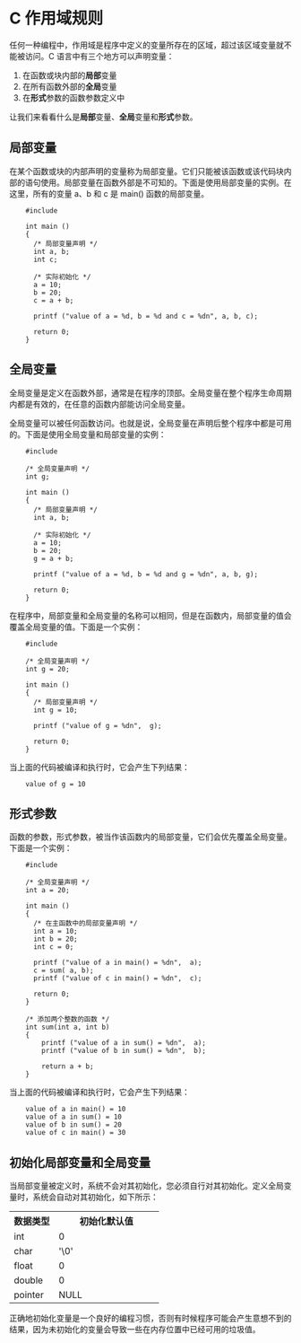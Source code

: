 # C 作用域规则
任何一种编程中，作用域是程序中定义的变量所存在的区域，超过该区域变量就不能被访问。C 语言中有三个地方可以声明变量：

1. 在函数或块内部的**局部**变量
2. 在所有函数外部的**全局**变量
3. 在**形式**参数的函数参数定义中

让我们来看看什么是**局部**变量、**全局**变量和**形式**参数。

## 局部变量
在某个函数或块的内部声明的变量称为局部变量。它们只能被该函数或该代码块内部的语句使用。局部变量在函数外部是不可知的。下面是使用局部变量的实例。在这里，所有的变量 a、b 和 c 是 main() 函数的局部变量。

```
    #include 

    int main ()
    {
      /* 局部变量声明 */
      int a, b;
      int c;

      /* 实际初始化 */
      a = 10;
      b = 20;
      c = a + b;

      printf ("value of a = %d, b = %d and c = %dn", a, b, c);

      return 0;
    }
```

## 全局变量
全局变量是定义在函数外部，通常是在程序的顶部。全局变量在整个程序生命周期内都是有效的，在任意的函数内部能访问全局变量。

全局变量可以被任何函数访问。也就是说，全局变量在声明后整个程序中都是可用的。下面是使用全局变量和局部变量的实例：

```
    #include 

    /* 全局变量声明 */
    int g;

    int main ()
    {
      /* 局部变量声明 */
      int a, b;

      /* 实际初始化 */
      a = 10;
      b = 20;
      g = a + b;

      printf ("value of a = %d, b = %d and g = %dn", a, b, g);

      return 0;
    }
```

在程序中，局部变量和全局变量的名称可以相同，但是在函数内，局部变量的值会覆盖全局变量的值。下面是一个实例：

```
    #include 

    /* 全局变量声明 */
    int g = 20;

    int main ()
    {
      /* 局部变量声明 */
      int g = 10;

      printf ("value of g = %dn",  g);

      return 0;
    }
```

当上面的代码被编译和执行时，它会产生下列结果：

```
    value of g = 10
```

## 形式参数
函数的参数，形式参数，被当作该函数内的局部变量，它们会优先覆盖全局变量。下面是一个实例：

```
    #include 

    /* 全局变量声明 */
    int a = 20;

    int main ()
    {
      /* 在主函数中的局部变量声明 */
      int a = 10;
      int b = 20;
      int c = 0;

      printf ("value of a in main() = %dn",  a);
      c = sum( a, b);
      printf ("value of c in main() = %dn",  c);

      return 0;
    }

    /* 添加两个整数的函数 */
    int sum(int a, int b)
    {
        printf ("value of a in sum() = %dn",  a);
        printf ("value of b in sum() = %dn",  b);

        return a + b;
    }
```

当上面的代码被编译和执行时，它会产生下列结果：

```
    value of a in main() = 10
    value of a in sum() = 10
    value of b in sum() = 20
    value of c in main() = 30
```

## 初始化局部变量和全局变量

当局部变量被定义时，系统不会对其初始化，您必须自行对其初始化。定义全局变量时，系统会自动对其初始化，如下所示：
</p> <table > <tr><th style="width:30%">数据类型</th><th>初始化默认值</th></tr> <tr><td> int </td><td> 0 </td> </tr> <tr><td> char </td><td> '\0' </td> </tr> <tr><td> float </td><td> 0 </td> </tr> <tr><td> double </td><td> 0 </td> </tr> <tr><td> pointer </td><td> NULL </td> </tr> </table> <p>
正确地初始化变量是一个良好的编程习惯，否则有时候程序可能会产生意想不到的结果，因为未初始化的变量会导致一些在内存位置中已经可用的垃圾值。</p> 